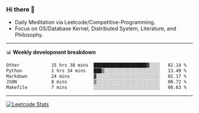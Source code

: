 ### Hi there 👋
* Daily Meditation via Leetcode/Competitive-Programming.
* Focus on OS/Database Kernel, Distributed System, Literature, and Philosophy.

-------

📊 **Weekly development breakdown**
<!--START_SECTION:waka-->

```txt
Other            15 hrs 38 mins  ████████████████████▓░░░░   82.14 %
Python           2 hrs 34 mins   ███▒░░░░░░░░░░░░░░░░░░░░░   13.49 %
Markdown         24 mins         ▓░░░░░░░░░░░░░░░░░░░░░░░░   02.17 %
JSON             8 mins          ▒░░░░░░░░░░░░░░░░░░░░░░░░   00.72 %
Makefile         7 mins          ░░░░░░░░░░░░░░░░░░░░░░░░░   00.63 %
```

<!--END_SECTION:waka-->

-------

[![Leetcode Stats](https://leetcard.jacoblin.cool/hzhang413?font=Fira+Mono)](https://leetcode.com/fxrc)
<!-- ![image](./cyberpunk-ghost-in-the-shell.gif)
![image](./gis-archive.png) -->
